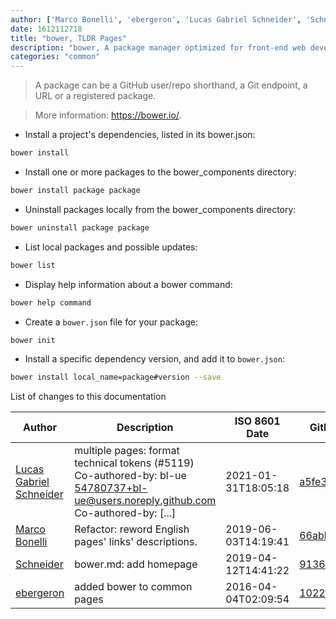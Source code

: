 ```yaml
---
author: ['Marco Bonelli', 'ebergeron', 'Lucas Gabriel Schneider', 'Schneider']
date: 1612112718
title: "bower, TLDR Pages"
description: "bower, A package manager optimized for front-end web development."
categories: "common"
---
```

> A package can be a GitHub user/repo shorthand, a Git endpoint, a URL or a registered package.

> More information: <https://bower.io/>.

- Install a project's dependencies, listed in its bower.json:

```bash
bower install
```

- Install one or more packages to the bower_components directory:

```bash
bower install package package
```

- Uninstall packages locally from the bower_components directory:

```bash
bower uninstall package package
```

- List local packages and possible updates:

```bash
bower list
```

- Display help information about a bower command:

```bash
bower help command
```

- Create a `bower.json` file for your package:

```bash
bower init
```

- Install a specific dependency version, and add it to `bower.json`:

```bash
bower install local_name=package#version --save
```
List of changes to this documentation


Author | Description | ISO 8601 Date | GitHub link
------|-----|-----|-----
[Lucas Gabriel Schneider](mailto:casdpa@gmail.com) | multiple pages: format technical tokens (#5119) Co-authored-by: bl-ue <54780737+bl-ue@users.noreply.github.com> Co-authored-by: [...] | 2021-01-31T18:05:18 | [a5fe31bc47ae](https://github.com/tldr-pages/tldr/commit/a5fe31bc47aece3efa5e66b52b3cf384f27d5d72)
[Marco Bonelli](mailto:marco@mebeim.net) | Refactor: reword English pages' links' descriptions. | 2019-06-03T14:19:41 | [66abb98ce935](https://github.com/tldr-pages/tldr/commit/66abb98ce935c0f4516bf30c4d6da72180d5a3ab)
[Schneider](mailto:lucas.schneider@sap.com) | bower.md: add homepage | 2019-04-12T14:41:22 | [9136ac7a63f7](https://github.com/tldr-pages/tldr/commit/9136ac7a63f7c4c7725fdb45ee6e19d35d5dc0a0)
[ebergeron](mailto:ber.emile@gmail.com) | added bower to common pages | 2016-04-04T02:09:54 | [102286e9265f](https://github.com/tldr-pages/tldr/commit/102286e9265f77287183977a66a01769e6b3bebe)

